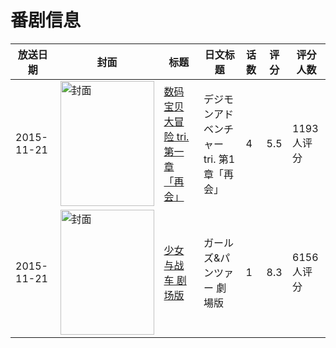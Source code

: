 # 番剧信息

|放送日期|封面|标题|日文标题|话数|评分|评分人数|
|---|---|---|---|---|---|---|
|2015-11-21|<img src="https://lain.bgm.tv/pic/cover/c/54/70/109739_q1Q1Z.jpg" alt="封面" style="width:150px;height:200px;object-fit:cover;">|[数码宝贝大冒险 tri. 第一章「再会」](https://bangumi.tv/subject/109739)|デジモンアドベンチャー tri. 第1章「再会」|4|5.5|1193人评分|
|2015-11-21|<img src="https://lain.bgm.tv/pic/cover/c/76/f3/72266_p0Nxo.jpg" alt="封面" style="width:150px;height:200px;object-fit:cover;">|[少女与战车 剧场版](https://bangumi.tv/subject/72266)|ガールズ&パンツァー 劇場版|1|8.3|6156人评分|
